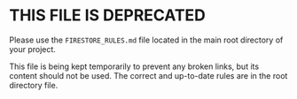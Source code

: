 # THIS FILE IS DEPRECATED

Please use the `FIRESTORE_RULES.md` file located in the main root directory of your project.

This file is being kept temporarily to prevent any broken links, but its content should not be used. The correct and up-to-date rules are in the root directory file.